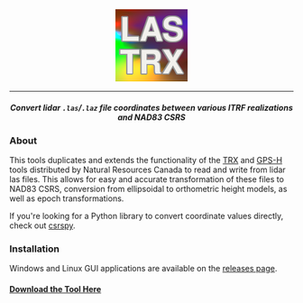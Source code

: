 <div align="center">
    <img src="src/las_trx/resources/las-trx.png" alt="LAS-TRX">
</div>

___

<div align="center">
    <h4><i>Convert lidar <code>.las</code>/<code>.laz</code> file coordinates between various ITRF realizations and NAD83 CSRS</i></h4>
</div>

### About

This tools duplicates and extends the functionality of the [TRX](https://webapp.geod.nrcan.gc.ca/geod/tools-outils/trx.php) and
[GPS-H](https://webapp.geod.nrcan.gc.ca/geod/tools-outils/gpsh.php) tools distributed by Natural Resources Canada to read and
write from lidar las files. This allows for easy and accurate transformation of these files to NAD83 CSRS, conversion from
ellipsoidal to orthometric height models, as well as epoch transformations.

If you're looking for a Python library to convert coordinate values directly, check out [csrspy](https://github.com/HakaiInstitute/csrspy).

### Installation

Windows and Linux GUI applications are available on the [releases page](https://github.com/HakaiInstitute/LAS-TRX/releases).

#### [Download the Tool Here](https://github.com/HakaiInstitute/LAS-TRX/releases)

